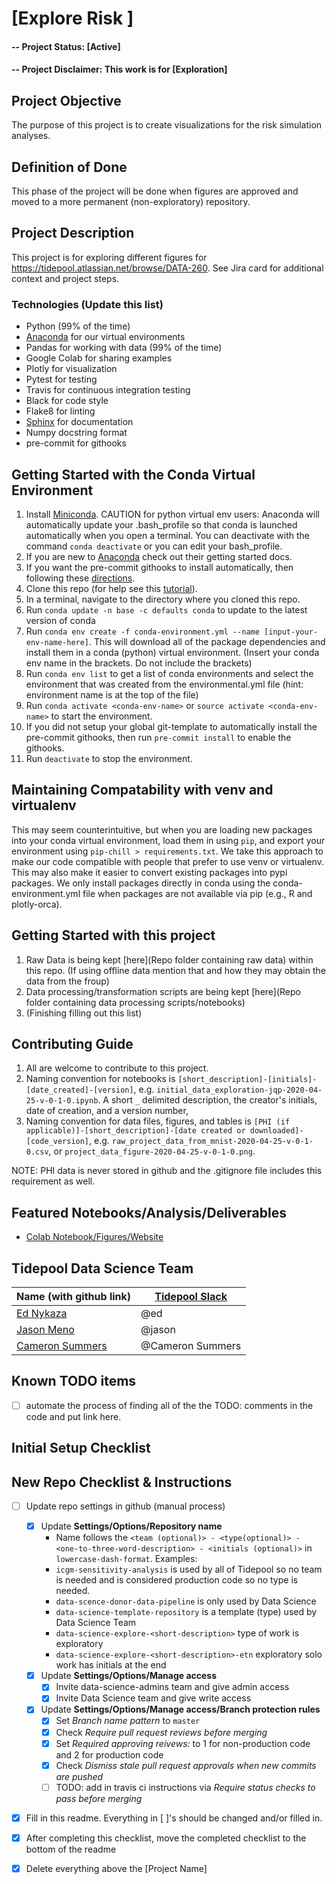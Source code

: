 # [Explore Risk ]

#### -- Project Status: [Active]
#### -- Project Disclaimer: This work is for [Exploration]

## Project Objective
The purpose of this project is to create visualizations for the risk simulation
analyses.

## Definition of Done
This phase of the project will be done when figures are approved and moved to a more
permanent (non-exploratory) repository.

## Project Description
This project is for exploring different figures for
https://tidepool.atlassian.net/browse/DATA-260. See Jira card for additional
context and project steps.

### Technologies (Update this list)
* Python (99% of the time)
* [Anaconda](https://www.anaconda.com/) for our virtual environments
* Pandas for working with data (99% of the time)
* Google Colab for sharing examples
* Plotly for visualization
* Pytest for testing
* Travis for continuous integration testing
* Black for code style
* Flake8 for linting
* [Sphinx](https://www.sphinx-doc.org/en/master/) for documentation
* Numpy docstring format
* pre-commit for githooks

## Getting Started with the Conda Virtual Environment
1. Install [Miniconda](https://conda.io/miniconda.html). CAUTION for python virtual env users: Anaconda will automatically update your .bash_profile
so that conda is launched automatically when you open a terminal. You can deactivate with the command `conda deactivate`
or you can edit your bash_profile.
2. If you are new to [Anaconda](https://docs.anaconda.com/anaconda/user-guide/getting-started/)
check out their getting started docs.
3. If you want the pre-commit githooks to install automatically, then following these
[directions](https://pre-commit.com/#automatically-enabling-pre-commit-on-repositories).
4. Clone this repo (for help see this [tutorial](https://help.github.com/articles/cloning-a-repository/)).
5. In a terminal, navigate to the directory where you cloned this repo.
6. Run `conda update -n base -c defaults conda` to update to the latest version of conda
7. Run `conda env create -f conda-environment.yml --name [input-your-env-name-here]`. This will download all of the package dependencies
and install them in a conda (python) virtual environment. (Insert your conda env name in the brackets. Do not include the brackets)
8. Run `conda env list` to get a list of conda environments and select the environment
that was created from the environmental.yml file (hint: environment name is at the top of the file)
9. Run `conda activate <conda-env-name>` or `source activate <conda-env-name>` to start the environment.
10. If you did not setup your global git-template to automatically install the pre-commit githooks, then
run `pre-commit install` to enable the githooks.
11. Run `deactivate` to stop the environment.

## Maintaining Compatability with venv and virtualenv
This may seem counterintuitive, but when you are loading new packages into your conda virtual environment,
load them in using `pip`, and export your environment using `pip-chill > requirements.txt`.
We take this approach to make our code compatible with people that prefer to use venv or virtualenv.
This may also make it easier to convert existing packages into pypi packages. We only install packages directly
in conda using the conda-environment.yml file when packages are not available via pip (e.g., R and plotly-orca).

## Getting Started with this project
1. Raw Data is being kept [here](Repo folder containing raw data) within this repo.
(If using offline data mention that and how they may obtain the data from the froup)
2. Data processing/transformation scripts are being kept [here](Repo folder containing data processing scripts/notebooks)
3. (Finishing filling out this list)

## Contributing Guide
1. All are welcome to contribute to this project.
1. Naming convention for notebooks is
`[short_description]-[initials]-[date_created]-[version]`,
e.g. `initial_data_exploration-jqp-2020-04-25-v-0-1-0.ipynb`.
A short `_` delimited description, the creator's initials, date of creation, and a version number,
1. Naming convention for data files, figures, and tables is
`[PHI (if applicable)]-[short_description]-[date created or downloaded]-[code_version]`,
e.g. `raw_project_data_from_mnist-2020-04-25-v-0-1-0.csv`,
or `project_data_figure-2020-04-25-v-0-1-0.png`.

NOTE: PHI data is never stored in github and the .gitignore file includes this requirement as well.

## Featured Notebooks/Analysis/Deliverables
* [Colab Notebook/Figures/Website](link)

## Tidepool Data Science Team
|Name (with github link)    |  [Tidepool Slack](https://tidepoolorg.slack.com/)   |
|---------|-----------------|
|[Ed Nykaza](https://github.com/[ed-nykaza])| @ed        |
|[Jason Meno](https://github.com/[jameno]) |  @jason    |
|[Cameron Summers](https://github.com/[scaubrey]) |  @Cameron Summers    |

## Known TODO items
- [ ] automate the process of finding all of the the TODO: comments in the code and put link here.

## Initial Setup Checklist

## New Repo Checklist & Instructions
- [ ] Update repo settings in github (manual process)
    * [x] Update **Settings/Options/Repository name**
        * Name follows the `<team (optional)> - <type(optional)> - <one-to-three-word-description> - <initials (optional)>` in `lowercase-dash-format`.
    Examples:
        * `icgm-sensitivity-analysis` is used by all of Tidepool so no team is needed and is considered production code so no type is needed.
        * `data-scence-donor-data-pipeline` is only used by Data Science
        * `data-science-template-repository` is a template (type) used by Data Science Team
        * `data-science-explore-<short-description>` type of work is exploratory
        * `data-science-explore-<short-description>-etn` exploratory solo work has initials at the end
    * [x] Update **Settings/Options/Manage access**
        - [x] Invite data-science-admins team and give admin access
        - [x] Invite Data Science team and give write access
    * [x] Update **Settings/Options/Manage access/Branch protection rules**
        - [x] Set _Branch name pattern_ to `master`
        - [x] Check _Require pull request reviews before merging_
        - [x] Set _Required approving reivews:_ to 1 for non-production code and 2 for production code
        - [x] Check _Dismiss stale pull request approvals when new commits are pushed_
        - [ ] TODO: add in travis ci instructions via _Require status checks to pass before merging_
- [x] Fill in this readme. Everything in [  ]'s should be changed and/or filled in.
- [x] After completing this checklist, move the completed checklist to the bottom of the readme
- [x] Delete everything above the [Project Name]


